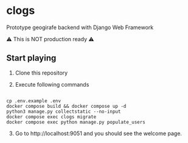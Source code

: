 # clogs
Prototype geogirafe backend with Django Web Framework

:warning: This is NOT production ready :warning:


## Start playing

1. Clone this repository

2. Execute following commands

```

cp .env.example .env
docker compose build && docker compose up -d
python3 manage.py collectstatic --no-input
docker compose exec clogs migrate
docker compose exec python manage.py populate_users

```

3. Go to http://localhost:9051 and you should see the welcome page.
